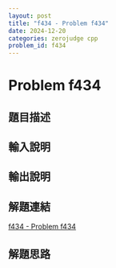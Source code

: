 ```yaml
---
layout: post
title: "f434 - Problem f434"
date: 2024-12-20
categories: zerojudge cpp
problem_id: f434
---
```


# Problem f434

## 題目描述



## 輸入說明



## 輸出說明



## 解題連結

[f434 - Problem f434](https://zerojudge.tw/ShowProblem?problemid=f434)

## 解題思路


